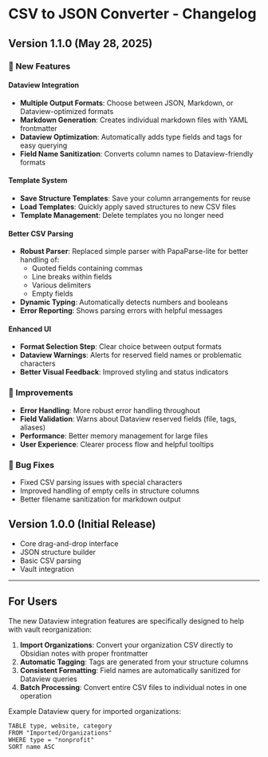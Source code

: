 # CSV to JSON Converter - Changelog

## Version 1.1.0 (May 28, 2025)

### 🎉 New Features

#### Dataview Integration

- **Multiple Output Formats**: Choose between JSON, Markdown, or Dataview-optimized formats
- **Markdown Generation**: Creates individual markdown files with YAML frontmatter
- **Dataview Optimization**: Automatically adds type fields and tags for easy querying
- **Field Name Sanitization**: Converts column names to Dataview-friendly formats

#### Template System

- **Save Structure Templates**: Save your column arrangements for reuse
- **Load Templates**: Quickly apply saved structures to new CSV files
- **Template Management**: Delete templates you no longer need

#### Better CSV Parsing

- **Robust Parser**: Replaced simple parser with PapaParse-lite for better handling of:
  - Quoted fields containing commas
  - Line breaks within fields
  - Various delimiters
  - Empty fields
- **Dynamic Typing**: Automatically detects numbers and booleans
- **Error Reporting**: Shows parsing errors with helpful messages

#### Enhanced UI

- **Format Selection Step**: Clear choice between output formats
- **Dataview Warnings**: Alerts for reserved field names or problematic characters
- **Better Visual Feedback**: Improved styling and status indicators

### 🔧 Improvements

- **Error Handling**: More robust error handling throughout
- **Field Validation**: Warns about Dataview reserved fields (file, tags, aliases)
- **Performance**: Better memory management for large files
- **User Experience**: Clearer process flow and helpful tooltips

### 🐛 Bug Fixes

- Fixed CSV parsing issues with special characters
- Improved handling of empty cells in structure columns
- Better filename sanitization for markdown output

## Version 1.0.0 (Initial Release)

- Core drag-and-drop interface
- JSON structure builder
- Basic CSV parsing
- Vault integration

---

## For Users

The new Dataview integration features are specifically designed to help with vault reorganization:

1. **Import Organizations**: Convert your organization CSV directly to Obsidian notes with proper frontmatter
2. **Automatic Tagging**: Tags are generated from your structure columns
3. **Consistent Formatting**: Field names are automatically sanitized for Dataview queries
4. **Batch Processing**: Convert entire CSV files to individual notes in one operation

Example Dataview query for imported organizations:

```dataview
TABLE type, website, category
FROM "Imported/Organizations"
WHERE type = "nonprofit"
SORT name ASC
```
